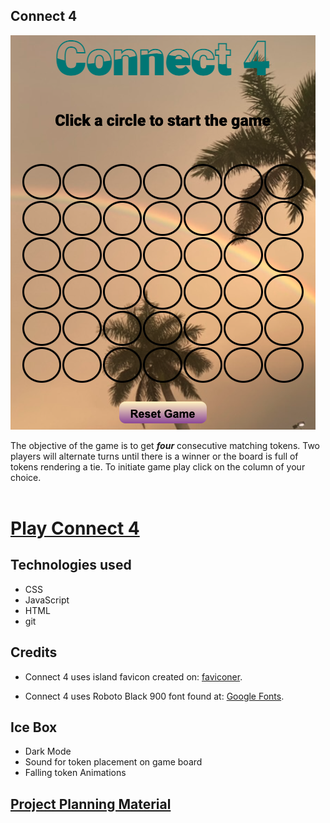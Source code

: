 ## Connect 4

![](./assets/images/README-ss.png)

The objective of the game is to get **_four_** consecutive matching tokens. Two players will alternate turns until there is a winner or the board is full of tokens rendering a tie. To initiate game play click on the column of your choice. 
<br>
<br>
# [Play Connect 4](https://rad-shortbread-da9ba9.netlify.app)

## Technologies used

* CSS 
* JavaScript
* HTML
* git

## Credits

* Connect 4 uses island favicon created on: [faviconer](http://www.faviconer.com/).

* Connect 4 uses Roboto Black 900 font found at: [Google Fonts](https://fonts.google.com).

## Ice Box
* Dark Mode
* Sound for token placement on game board
* Falling token Animations

## [Project Planning Material](https://docs.google.com/document/d/1ANtO8u0AT7pqnwB6jHk41RL9Snvpq0kKAApw5W6iz6I/edit)



